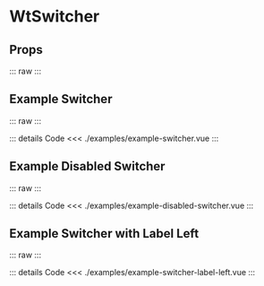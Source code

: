 <script setup>
import Docs from './wt-switcher-docs.vue';
import ExampleSwitcher from './examples/example-switcher.vue';
import ExampleDisabledSwitcher from './examples/example-disabled-switcher.vue';
import ExampleSwitcherLabelLeft from './examples/example-switcher-label-left.vue';
</script>

# WtSwitcher

## Props

::: raw
<Docs/>
:::

## Example Switcher

::: raw
<ExampleSwitcher/>
:::

::: details Code
<<< ./examples/example-switcher.vue
:::

## Example Disabled Switcher

::: raw
<ExampleDisabledSwitcher/>
:::

::: details Code
<<< ./examples/example-disabled-switcher.vue
:::

## Example Switcher with Label Left

::: raw
<ExampleSwitcherLabelLeft/>
:::

::: details Code
<<< ./examples/example-switcher-label-left.vue
:::
